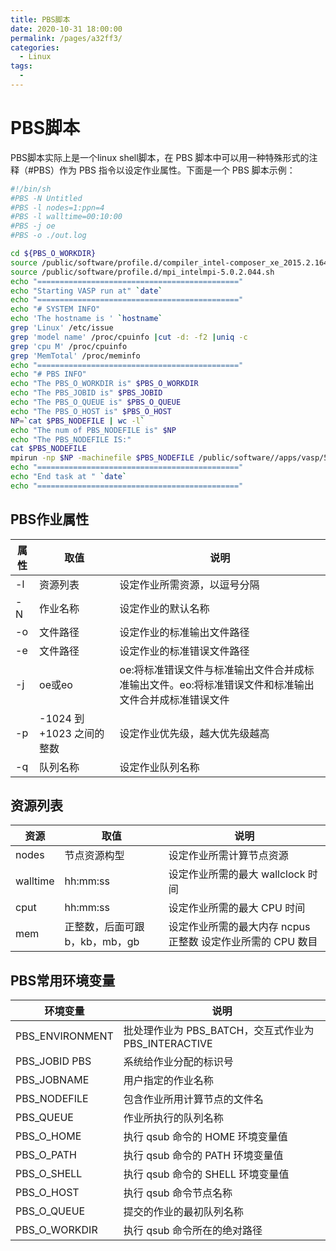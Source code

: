 ```yaml
---
title: PBS脚本
date: 2020-10-31 18:00:00
permalink: /pages/a32ff3/
categories: 
  - Linux
tags: 
  - 
---
```


# PBS脚本

PBS脚本实际上是一个linux shell脚本，在 PBS 脚本中可以用一种特殊形式的注释（#PBS）作为 PBS 指令以设定作业属性。下面是一个 PBS 脚本示例：

```bash
#!/bin/sh
#PBS -N Untitled
#PBS -l nodes=1:ppn=4
#PBS -l walltime=00:10:00
#PBS -j oe
#PBS -o ./out.log

cd ${PBS_O_WORKDIR}
source /public/software/profile.d/compiler_intel-composer_xe_2015.2.164.sh
source /public/software/profile.d/mpi_intelmpi-5.0.2.044.sh
echo "============================================="
echo "Starting VASP run at" `date` 
echo "============================================="
echo "# SYSTEM INFO"
echo 'The hostname is ' `hostname`  
grep 'Linux' /etc/issue 
grep 'model name' /proc/cpuinfo |cut -d: -f2 |uniq -c
grep 'cpu M' /proc/cpuinfo 
grep 'MemTotal' /proc/meminfo
echo "============================================="
echo "# PBS INFO"
echo "The PBS_O_WORKDIR is" $PBS_O_WORKDIR
echo "The PBS_JOBID is" $PBS_JOBID
echo "The PBS_O_QUEUE is" $PBS_O_QUEUE
echo "The PBS_O_HOST is" $PBS_O_HOST
NP=`cat $PBS_NODEFILE | wc -l`
echo "The num of PBS_NODEFILE is" $NP
echo "The PBS_NODEFILE IS:" 
cat $PBS_NODEFILE
mpirun -np $NP -machinefile $PBS_NODEFILE /public/software//apps/vasp/5.4.1/intelmpi/vasp_std >& stdout
echo "============================================="
echo "End task at " `date`  
echo "============================================="
```

## PBS作业属性

| 属性 | 取值                      | 说明                                                         |
| ---- | ------------------------- | ------------------------------------------------------------ |
| -l   | 资源列表                  | 设定作业所需资源，以逗号分隔                                 |
| -N   | 作业名称                  | 设定作业的默认名称                                           |
| -o   | 文件路径                  | 设定作业的标准输出文件路径                                   |
| -e   | 文件路径                  | 设定作业的标准错误文件路径                                   |
| -j   | oe或eo                    | oe:将标准错误文件与标准输出文件合并成标准输出文件。eo:将标准错误文件和标准输出文件合并成标准错误文件 |
| -p   | -1024 到 +1023 之间的整数 | 设定作业优先级，越大优先级越高                               |
| -q   | 队列名称                  | 设定作业队列名称                                             |

##  资源列表

| 资源     | 取值                           | 说明                                                         |
| -------- | ------------------------------ | ------------------------------------------------------------ |
| nodes    | 节点资源构型                   | 设定作业所需计算节点资源                                     |
| walltime | hh:mm:ss                       | 设定作业所需的最大 wallclock 时间                            |
| cput     | hh:mm:ss                       | 设定作业所需的最大 CPU 时间                                  |
| mem      | 正整数，后面可跟 b，kb，mb，gb | 设定作业所需的最大内存  ncpus 正整数 设定作业所需的 CPU 数目 |

## PBS常用环境变量

| 环境变量        | 说明                                                 |
| --------------- | ---------------------------------------------------- |
| PBS_ENVIRONMENT | 批处理作业为 PBS_BATCH，交互式作业为 PBS_INTERACTIVE |
| PBS_JOBID PBS   | 系统给作业分配的标识号                               |
| PBS_JOBNAME     | 用户指定的作业名称                                   |
| PBS_NODEFILE    | 包含作业所用计算节点的文件名                         |
| PBS_QUEUE       | 作业所执行的队列名称                                 |
| PBS_O_HOME      | 执行 qsub 命令的 HOME 环境变量值                     |
| PBS_O_PATH      | 执行 qsub 命令的 PATH 环境变量值                     |
| PBS_O_SHELL     | 执行 qsub 命令的 SHELL 环境变量值                    |
| PBS_O_HOST      | 执行 qsub 命令节点名称                               |
| PBS_O_QUEUE     | 提交的作业的最初队列名称                             |
| PBS_O_WORKDIR   | 执行 qsub 命令所在的绝对路径                         |

